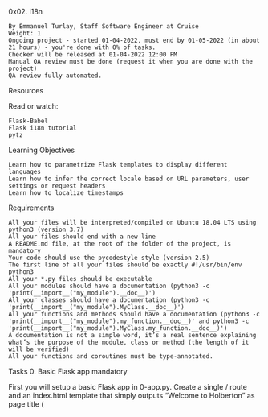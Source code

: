 
0x02. i18n

    By Emmanuel Turlay, Staff Software Engineer at Cruise
    Weight: 1
    Ongoing project - started 01-04-2022, must end by 01-05-2022 (in about 21 hours) - you're done with 0% of tasks.
    Checker will be released at 01-04-2022 12:00 PM
    Manual QA review must be done (request it when you are done with the project)
    QA review fully automated.

Resources

Read or watch:

    Flask-Babel
    Flask i18n tutorial
    pytz

Learning Objectives

    Learn how to parametrize Flask templates to display different languages
    Learn how to infer the correct locale based on URL parameters, user settings or request headers
    Learn how to localize timestamps

Requirements

    All your files will be interpreted/compiled on Ubuntu 18.04 LTS using python3 (version 3.7)
    All your files should end with a new line
    A README.md file, at the root of the folder of the project, is mandatory
    Your code should use the pycodestyle style (version 2.5)
    The first line of all your files should be exactly #!/usr/bin/env python3
    All your *.py files should be executable
    All your modules should have a documentation (python3 -c 'print(__import__("my_module").__doc__)')
    All your classes should have a documentation (python3 -c 'print(__import__("my_module").MyClass.__doc__)')
    All your functions and methods should have a documentation (python3 -c 'print(__import__("my_module").my_function.__doc__)' and python3 -c 'print(__import__("my_module").MyClass.my_function.__doc__)')
    A documentation is not a simple word, it’s a real sentence explaining what’s the purpose of the module, class or method (the length of it will be verified)
    All your functions and coroutines must be type-annotated.

Tasks
0. Basic Flask app
mandatory

First you will setup a basic Flask app in 0-app.py. Create a single / route and an index.html template that simply outputs “Welcome to Holberton” as page title (<title>) and “Hello world” as header (<h1>).

Repo:

    GitHub repository: alx-backend
    Directory: 0x02-i18n
    File: 0-app.py, templates/0-index.html

1. Basic Babel setup
mandatory

Install the Babel Flask extension:

$ pip3 install flask_babel

Then instantiate the Babel object in your app. Store it in a module-level variable named babel.

In order to configure available languages in our app, you will create a Config class that has a LANGUAGES class attribute equal to ["en", "fr"].

Use Config to set Babel’s default locale ("en") and timezone ("UTC").

Use that class as config for your Flask app.

Repo:

    GitHub repository: alx-backend
    Directory: 0x02-i18n
    File: 1-app.py, templates/1-index.html

2. Get locale from request
mandatory

Create a get_locale function with the babel.localeselector decorator. Use request.accept_languages to determine the best match with our supported languages.

Repo:

    GitHub repository: alx-backend
    Directory: 0x02-i18n
    File: 2-app.py, templates/2-index.html

3. Parametrize templates
mandatory

Use the _ or gettext function to parametrize your templates. Use the message IDs home_title and home_header.

Create a babel.cfg file containing

[python: **.py]
[jinja2: **/templates/**.html]
extensions=jinja2.ext.autoescape,jinja2.ext.with_

Then initialize your translations with

$ pybabel extract -F babel.cfg -o messages.pot .

and your two dictionaries with

$ pybabel init -i messages.pot -d translations -l en
$ pybabel init -i messages.pot -d translations -l fr

Then edit files translations/[en|fr]/LC_MESSAGES/messages.po to provide the correct value for each message ID for each language. Use the following translations:
msgid 	English 	French
home_title 	"Welcome to Holberton" 	"Bienvenue chez Holberton"
home_header 	"Hello world!" 	"Bonjour monde!"

Then compile your dictionaries with

$ pybabel compile -d translations

Reload the home page of your app and make sure that the correct messages show up.

Repo:

    GitHub repository: alx-backend
    Directory: 0x02-i18n
    File: 3-app.py, babel.cfg, templates/3-index.html, translations/en/LC_MESSAGES/messages.po, translations/fr/LC_MESSAGES/messages.po, translations/en/LC_MESSAGES/messages.mo, translations/fr/LC_MESSAGES/messages.mo

4. Force locale with URL parameter
mandatory

In this task, you will implement a way to force a particular locale by passing the locale=fr parameter to your app’s URLs.

In your get_locale function, detect if the incoming request contains locale argument and ifs value is a supported locale, return it. If not or if the parameter is not present, resort to the previous default behavior.

Now you should be able to test different translations by visiting http://127.0.0.1:5000?locale=[fr|en].

Visiting http://127.0.0.1:5000/?locale=fr should display this level 1 heading:

Repo:

    GitHub repository: alx-backend
    Directory: 0x02-i18n
    File: 4-app.py, templates/4-index.html

5. Mock logging in
mandatory

Creating a user login system is outside the scope of this project. To emulate a similar behavior, copy the following user table in 5-app.py.

users = {
    1: {"name": "Balou", "locale": "fr", "timezone": "Europe/Paris"},
    2: {"name": "Beyonce", "locale": "en", "timezone": "US/Central"},
    3: {"name": "Spock", "locale": "kg", "timezone": "Vulcan"},
    4: {"name": "Teletubby", "locale": None, "timezone": "Europe/London"},
}

This will mock a database user table. Logging in will be mocked by passing login_as URL parameter containing the user ID to log in as.

Define a get_user function that returns a user dictionary or None if the ID cannot be found or if login_as was not passed.

Define a before_request function and use the app.before_request decorator to make it be executed before all other functions. before_request should use get_user to find a user if any, and set it as a global on flask.g.user.

In your HTML template, if a user is logged in, in a paragraph tag, display a welcome message otherwise display a default message as shown in the table below.
msgid 	English 	French
logged_in_as 	"You are logged in as %(username)s." 	"Vous êtes connecté en tant que %(username)s."
not_logged_in 	"You are not logged in." 	"Vous n'êtes pas connecté."

Visiting http://127.0.0.1:5000/ in your browser should display this:

Visiting http://127.0.0.1:5000/?login_as=2 in your browser should display this:

Repo:

    GitHub repository: alx-backend
    Directory: 0x02-i18n
    File: 5-app.py, templates/5-index.html

6. Use user locale
mandatory

Change your get_locale function to use a user’s preferred local if it is supported.

The order of priority should be

    Locale from URL parameters
    Locale from user settings
    Locale from request header
    Default locale

Test by logging in as different users

Repo:

    GitHub repository: alx-backend
    Directory: 0x02-i18n
    File: 6-app.py, templates/6-index.html

7. Infer appropriate time zone
mandatory

Define a get_timezone function and use the babel.timezoneselector decorator.

The logic should be the same as get_locale:

    Find timezone parameter in URL parameters
    Find time zone from user settings
    Default to UTC

Before returning a URL-provided or user time zone, you must validate that it is a valid time zone. To that, use pytz.timezone and catch the pytz.exceptions.UnknownTimeZoneError exception.

Repo:

    GitHub repository: alx-backend
    Directory: 0x02-i18n
    File: 7-app.py, templates/7-index.html

8. Display the current time
#advanced

Based on the inferred time zone, display the current time on the home page in the default format. For example:

Jan 21, 2020, 5:55:39 AM or 21 janv. 2020 à 05:56:28

Use the following translations
msgid 	English 	French
current_time_is 	"The current time is %(current_time)s." 	"Nous sommes le %(current_time)s."

Displaying the time in French looks like this:

Displaying the time in English looks like this:

Repo:

    GitHub repository: alx-backend
    Directory: 0x02-i18n
    File: app.py, templates/index.html, translations/en/LC_MESSAGES/messages.po, translations/fr/LC_MESSAGES/messages.po